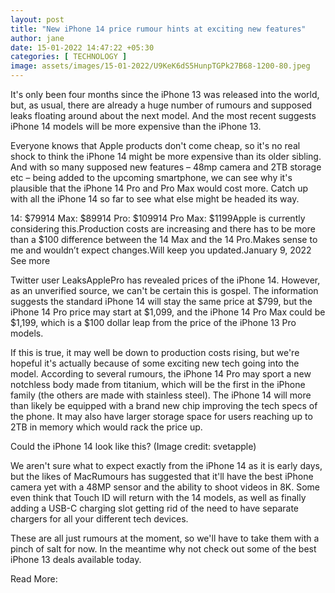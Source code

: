 ```yaml
---
layout: post
title: "New iPhone 14 price rumour hints at exciting new features"
author: jane 
date: 15-01-2022 14:47:22 +05:30 
categories: [ TECHNOLOGY ] 
image: assets/images/15-01-2022/U9KeK6dS5HunpTGPk27B68-1200-80.jpeg
---
```

It's only been four months since the iPhone 13 was released into the world, but, as usual, there are already a huge number of rumours and supposed leaks floating around about the next model. And the most recent suggests iPhone 14 models will be more expensive than the iPhone 13.

Everyone knows that Apple products don't come cheap, so it's no real shock to think the iPhone 14 might be more expensive than its older sibling. And with so many supposed new features – 48mp camera and 2TB storage etc – being added to the upcoming smartphone, we can see why it's plausible that the iPhone 14 Pro and Pro Max would cost more. Catch up with all the iPhone 14 so far to see what else might be headed its way.

14: $79914 Max: $89914 Pro: $109914 Pro Max: $1199Apple is currently considering this.Production costs are increasing and there has to be more than a $100 difference between the 14 Max and the 14 Pro.Makes sense to me and wouldn’t expect changes.Will keep you updated.January 9, 2022 See more

Twitter user LeaksApplePro has revealed prices of the iPhone 14. However, as an unverified source, we can't be certain this is gospel. The information suggests the standard iPhone 14 will stay the same price at $799, but the iPhone 14 Pro price may start at $1,099, and the iPhone 14 Pro Max could be $1,199, which is a $100 dollar leap from the price of the iPhone 13 Pro models.

If this is true, it may well be down to production costs rising, but we're hopeful it's actually because of some exciting new tech going into the model. According to several rumours, the iPhone 14 Pro may sport a new notchless body made from titanium, which will be the first in the iPhone family (the others are made with stainless steel). The iPhone 14 will more than likely be equipped with a brand new chip improving the tech specs of the phone. It may also have larger storage space for users reaching up to 2TB in memory which would rack the price up.

Could the iPhone 14 look like this? (Image credit: svetapple)

We aren't sure what to expect exactly from the iPhone 14 as it is early days, but the likes of MacRumours has suggested that it'll have the best iPhone camera yet with a 48MP sensor and the ability to shoot videos in 8K. Some even think that Touch ID will return with the 14 models, as well as finally adding a USB-C charging slot getting rid of the need to have separate chargers for all your different tech devices.

These are all just rumours at the moment, so we'll have to take them with a pinch of salt for now. In the meantime why not check out some of the best iPhone 13 deals available today.

Read More:
